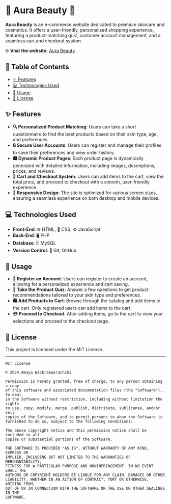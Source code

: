 # 🌸 Aura Beauty 🌸

**Aura Beauty** is an e-commerce website dedicated to premium skincare and cosmetics. It offers a user-friendly, personalized shopping experience, featuring a product-matching quiz, customer account management, and a seamless cart and checkout system.

🌐 **Visit the website:** [Aura Beauty](http://aurabeauty.infinityfreeapp.com/)

## 📑 Table of Contents

- [✨ Features](#features)
- [💻 Technologies Used](#technologies-used)
- [📖 Usage](#usage)
- [📜 License](#license)

## ✨ Features

- **🔍 Personalized Product Matching**: Users can take a short questionnaire to find the best products based on their skin type, age, and preferences.
- **🔒 Secure User Accounts**: Users can register and manage their profiles to save their preferences and view order history.
- **🛍️ Dynamic Product Pages**: Each product page is dynamically generated with detailed information, including images, descriptions, prices, and reviews.
- **🛒 Cart and Checkout System**: Users can add items to the cart, view the total price, and proceed to checkout with a smooth, user-friendly experience.
- **📱 Responsive Design**: The site is optimized for various screen sizes, ensuring a seamless experience on both desktop and mobile devices.

## 💻 Technologies Used

- **Front-End**: 🌐 HTML, 🎨 CSS, ⚙️ JavaScript
- **Back-End**: 🖥️ PHP
- **Database**: 🗄️ MySQL
- **Version Control**: 📝 Git, GitHub

## 📖 Usage

- **📝 Register an Account**: Users can register to create an account, allowing for a personalized experience and cart saving.
- **🎯 Take the Product Quiz**: Answer a few questions to get product recommendations tailored to your skin type and preferences.
- **🛍️ Add Products to Cart**: Browse through the catalog and add items to the cart. Only registered users can add items to the cart.
- **💳 Proceed to Checkout**: After adding items, go to the cart to view your selections and proceed to the checkout page.

## 📜 License

This project is licensed under the MIT License.

---

```plaintext
MIT License

© 2024 Amaya Wickramaarachchi

Permission is hereby granted, free of charge, to any person obtaining a copy
of this software and associated documentation files (the "Software"), to deal
in the Software without restriction, including without limitation the rights
to use, copy, modify, merge, publish, distribute, sublicense, and/or sell
copies of the Software, and to permit persons to whom the Software is
furnished to do so, subject to the following conditions:

The above copyright notice and this permission notice shall be included in all
copies or substantial portions of the Software.

THE SOFTWARE IS PROVIDED "AS IS", WITHOUT WARRANTY OF ANY KIND, EXPRESS OR
IMPLIED, INCLUDING BUT NOT LIMITED TO THE WARRANTIES OF MERCHANTABILITY,
FITNESS FOR A PARTICULAR PURPOSE AND NONINFRINGEMENT. IN NO EVENT SHALL THE
AUTHORS OR COPYRIGHT HOLDERS BE LIABLE FOR ANY CLAIM, DAMAGES OR OTHER
LIABILITY, WHETHER IN AN ACTION OF CONTRACT, TORT OR OTHERWISE, ARISING FROM,
OUT OF OR IN CONNECTION WITH THE SOFTWARE OR THE USE OR OTHER DEALINGS IN THE
SOFTWARE.
